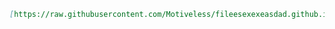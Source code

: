 

```markdown
[https://raw.githubusercontent.com/Motiveless/fileesexexeasdad.github.io/main/works.css]
```

